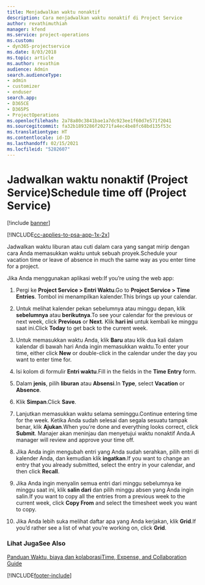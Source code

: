 ```yaml
---
title: Menjadwalkan waktu nonaktif
description: Cara menjadwalkan waktu nonaktif di Project Service
author: revathimuthiah
manager: kfend
ms.service: project-operations
ms.custom:
- dyn365-projectservice
ms.date: 8/03/2018
ms.topic: article
ms.author: revathim
audience: Admin
search.audienceType:
- admin
- customizer
- enduser
search.app:
- D365CE
- D365PS
- ProjectOperations
ms.openlocfilehash: 2a78a80c3841bae1a7dc923ee1f60d7e571f2041
ms.sourcegitcommit: fa32b1893286f20271fa4ec4be8fc68bd135f53c
ms.translationtype: HT
ms.contentlocale: id-ID
ms.lasthandoff: 02/15/2021
ms.locfileid: "5282607"
---
```

# <a name="schedule-time-off-project-service"></a><span data-ttu-id="d3b62-103">Jadwalkan waktu nonaktif (Project Service)</span><span class="sxs-lookup"><span data-stu-id="d3b62-103">Schedule time off (Project Service)</span></span>

[!include [banner](../includes/psa-now-project-operations.md)]

[!INCLUDE[cc-applies-to-psa-app-1x-2x](../includes/cc-applies-to-psa-app-1x-2x.md)]

<span data-ttu-id="d3b62-104">Jadwalkan waktu liburan atau cuti dalam cara yang sangat mirip dengan cara Anda memasukkan waktu untuk sebuah proyek.</span><span class="sxs-lookup"><span data-stu-id="d3b62-104">Schedule your vacation time or leave of absence in much the same way as you enter time for a project.</span></span>  
  
 <span data-ttu-id="d3b62-105">Jika Anda menggunakan aplikasi web:</span><span class="sxs-lookup"><span data-stu-id="d3b62-105">If you’re using the web app:</span></span>  
  
1.  <span data-ttu-id="d3b62-106">Pergi ke **Project Service > Entri Waktu**.</span><span class="sxs-lookup"><span data-stu-id="d3b62-106">Go to **Project Service > Time Entries**.</span></span> <span data-ttu-id="d3b62-107">Tombol ini menampilkan kalender.</span><span class="sxs-lookup"><span data-stu-id="d3b62-107">This brings up your calendar.</span></span>  
  
2.  <span data-ttu-id="d3b62-108">Untuk melihat kalender pekan sebelumnya atau minggu depan, klik **sebelumnya** atau **berikutnya**.</span><span class="sxs-lookup"><span data-stu-id="d3b62-108">To see your calendar for the previous or next week, click **Previous** or **Next**.</span></span> <span data-ttu-id="d3b62-109">Klik **hari ini** untuk kembali ke minggu saat ini.</span><span class="sxs-lookup"><span data-stu-id="d3b62-109">Click **Today** to get back to the current week.</span></span>  
  
3.  <span data-ttu-id="d3b62-110">Untuk memasukkan waktu Anda, klik **Baru** atau klik dua kali dalam kalendar di bawah hari Anda ingin memasukkan waktu.</span><span class="sxs-lookup"><span data-stu-id="d3b62-110">To enter your time, either click **New** or double-click in the calendar under the day you want to enter time for.</span></span>  
  
4.  <span data-ttu-id="d3b62-111">Isi kolom di formulir **Entri waktu**.</span><span class="sxs-lookup"><span data-stu-id="d3b62-111">Fill in the fields in the **Time Entry** form.</span></span>  
  
5.  <span data-ttu-id="d3b62-112">Dalam **jenis**, pilih **liburan** atau **Absensi**.</span><span class="sxs-lookup"><span data-stu-id="d3b62-112">In **Type**, select **Vacation** or **Absence**.</span></span>  
  
6.  <span data-ttu-id="d3b62-113">Klik **Simpan**.</span><span class="sxs-lookup"><span data-stu-id="d3b62-113">Click **Save**.</span></span>  
  
7.  <span data-ttu-id="d3b62-114">Lanjutkan memasukkan waktu selama seminggu.</span><span class="sxs-lookup"><span data-stu-id="d3b62-114">Continue entering time for the week.</span></span> <span data-ttu-id="d3b62-115">Ketika Anda sudah selesai dan segala sesuatu tampak benar, klik **Ajukan**.</span><span class="sxs-lookup"><span data-stu-id="d3b62-115">When you’re done and everything looks correct, click **Submit**.</span></span> <span data-ttu-id="d3b62-116">Manajer akan meninjau dan menyetujui waktu nonaktif Anda.</span><span class="sxs-lookup"><span data-stu-id="d3b62-116">A manager will review and approve your time off.</span></span>  
  
8.  <span data-ttu-id="d3b62-117">Jika Anda ingin mengubah entri yang Anda sudah serahkan, pilih entri di kalender Anda, dan kemudian klik **ingatkan**.</span><span class="sxs-lookup"><span data-stu-id="d3b62-117">If you want to change an entry that you already submitted, select the entry in your calendar, and then click **Recall**.</span></span>  
  
9. <span data-ttu-id="d3b62-118">Jika Anda ingin menyalin semua entri dari minggu sebelumnya ke minggu saat ini, klik **salin dari** dan pilih minggu absen yang Anda ingin salin.</span><span class="sxs-lookup"><span data-stu-id="d3b62-118">If you want to copy all the entries from a previous week to the current week, click **Copy From** and select the timesheet week you want to copy.</span></span>  
  
10. <span data-ttu-id="d3b62-119">Jika Anda lebih suka melihat daftar apa yang Anda kerjakan, klik **Grid**.</span><span class="sxs-lookup"><span data-stu-id="d3b62-119">If you’d rather see a list of what you’re working on, click **Grid**.</span></span>  
  
### <a name="see-also"></a><span data-ttu-id="d3b62-120">Lihat Juga</span><span class="sxs-lookup"><span data-stu-id="d3b62-120">See Also</span></span>  
 [<span data-ttu-id="d3b62-121">Panduan Waktu, biaya dan kolaborasi</span><span class="sxs-lookup"><span data-stu-id="d3b62-121">Time, Expense, and Collaboration Guide</span></span>](../psa/time-expense-collaboration-guide.md)


[!INCLUDE[footer-include](../includes/footer-banner.md)]
